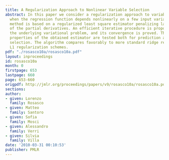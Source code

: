 ```yaml
---
title: A Regularization Approach to Nonlinear Variable Selection
abstract: In this paper we consider a regularization approach to variable selection
  when the regression function depends nonlinearly on a few input variables. The proposed
  method is based on a regularized least square estimator penalizing large values
  of the partial derivatives. An efficient iterative procedure is proposed to solve
  the underlying variational problem, and its convergence is proved. The empirical
  properties of the obtained estimator are tested both for prediction and variable
  selection. The algorithm compares favorably to more standard ridge regression and
  L1 regularization schemes.
pdf: "./rosasco10a/rosasco10a.pdf"
layout: inproceedings
id: rosasco10a
month: 0
firstpage: 653
lastpage: 660
page: 653-660
origpdf: http://jmlr.org/proceedings/papers/v9/rosasco10a/rosasco10a.pdf
sections: 
author:
- given: Lorenzo
  family: Rosasco
- given: Matteo
  family: Santoro
- given: Sofia
  family: Mosci
- given: Alessandro
  family: Verri
- given: Silvia
  family: Villa
date: '2010-03-31 00:10:53'
publisher: PMLR
---
```

